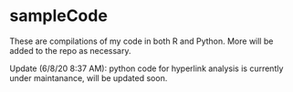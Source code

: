 # sampleCode

These are compilations of my code in both R and Python. More will be added to the repo as necessary.

Update (6/8/20 8:37 AM): python code for hyperlink analysis is currently under maintanance, will be updated soon.
